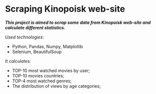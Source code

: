# Scraping Kinopoisk web-site

***This project is aimed to scrap some data from Kinopoisk web-site and calculate different statistics.***

*Used technologies:*

- Python, Pandas, Numpy, Matplotlib
- Selenium, BeautifulSoup


*It calculates:*

- TOP-10 most watched movies by user;
- TOP-10 movies countries;
- TOP-4 most watched genres;
- The distribution of views by age categories;
